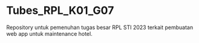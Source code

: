 # Tubes_RPL_K01_G07
Repository untuk pemenuhan tugas besar RPL STI 2023 terkait pembuatan web app untuk maintenance hotel.
